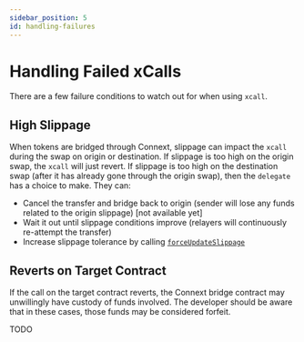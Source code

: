 ```yaml
---
sidebar_position: 5
id: handling-failures
---
```


# Handling Failed xCalls

There are a few failure conditions to watch out for when using `xcall`. 

## High Slippage

When tokens are bridged through Connext, slippage can impact the `xcall` during the swap on origin or destination. If slippage is too high on the origin swap, the `xcall` will just revert. If slippage is too high on the destination swap (after it has already gone through the origin swap), then the `delegate` has a choice to make. They can:
- Cancel the transfer and bridge back to origin (sender will lose any funds related to the origin slippage) [not available yet]
- Wait it out until slippage conditions improve (relayers will continuously re-attempt the transfer)
- Increase slippage tolerance by calling [`forceUpdateSlippage`](../reference/contracts/calls#forceupdateslippage)

## Reverts on Target Contract

If the call on the target contract reverts, the Connext bridge contract may unwillingly have custody of funds involved. The developer should be aware that in these cases, those funds may be considered forfeit.

TODO
